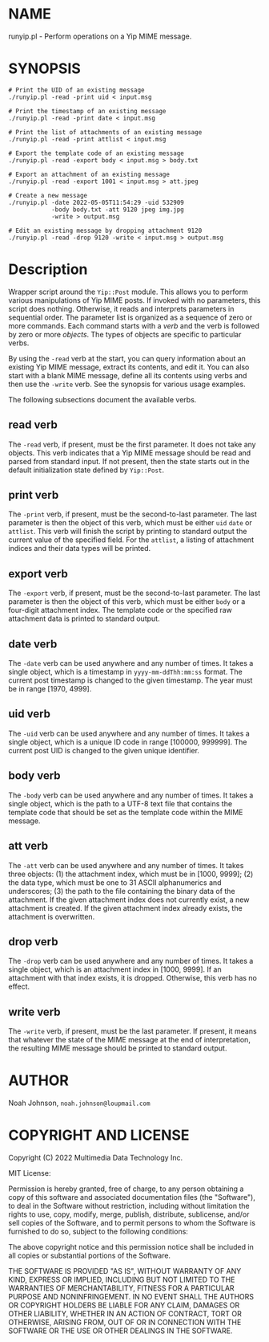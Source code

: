# NAME

runyip.pl - Perform operations on a Yip MIME message.

# SYNOPSIS

    # Print the UID of an existing message
    ./runyip.pl -read -print uid < input.msg
    
    # Print the timestamp of an existing message
    ./runyip.pl -read -print date < input.msg
    
    # Print the list of attachments of an existing message
    ./runyip.pl -read -print attlist < input.msg
    
    # Export the template code of an existing message
    ./runyip.pl -read -export body < input.msg > body.txt
    
    # Export an attachment of an existing message
    ./runyip.pl -read -export 1001 < input.msg > att.jpeg
    
    # Create a new message
    ./runyip.pl -date 2022-05-05T11:54:29 -uid 532909
                -body body.txt -att 9120 jpeg img.jpg
                -write > output.msg
    
    # Edit an existing message by dropping attachment 9120
    ./runyip.pl -read -drop 9120 -write < input.msg > output.msg

# Description

Wrapper script around the `Yip::Post` module.  This allows you to
perform various manipulations of Yip MIME posts.  If invoked with no
parameters, this script does nothing.  Otherwise, it reads and
interprets parameters in sequential order.  The parameter list is
organized as a sequence of zero or more commands.  Each command starts
with a _verb_ and the verb is followed by zero or more _objects_.  The
types of objects are specific to particular verbs.

By using the `-read` verb at the start, you can query information about
an existing Yip MIME message, extract its contents, and edit it.  You
can also start with a blank MIME message, define all its contents using
verbs and then use the `-write` verb.  See the synopsis for various
usage examples.

The following subsections document the available verbs.

## read verb

The `-read` verb, if present, must be the first parameter.  It does not
take any objects.  This verb indicates that a Yip MIME message should be
read and parsed from standard input.  If not present, then the state
starts out in the default initialization state defined by `Yip::Post`.

## print verb

The `-print` verb, if present, must be the second-to-last parameter.
The last parameter is then the object of this verb, which must be either
`uid` `date` or `attlist`.  This verb will finish the script by
printing to standard output the current value of the specified field.
For the `attlist`, a listing of attachment indices and their data types
will be printed.

## export verb

The `-export` verb, if present, must be the second-to-last parameter.
The last parameter is then the object of this verb, which must be either
`body` or a four-digit attachment index.  The template code or the
specified raw attachment data is printed to standard output.

## date verb

The `-date` verb can be used anywhere and any number of times.  It
takes a single object, which is a timestamp in `yyyy-mm-ddThh:mm:ss`
format.  The current post timestamp is changed to the given timestamp.
The year must be in range \[1970, 4999\].

## uid verb

The `-uid` verb can be used anywhere and any number of times.  It takes
a single object, which is a unique ID code in range \[100000, 999999\].
The current post UID is changed to the given unique identifier.

## body verb

The `-body` verb can be used anywhere and any number of times.  It
takes a single object, which is the path to a UTF-8 text file that
contains the template code that should be set as the template code
within the MIME message.

## att verb

The `-att` verb can be used anywhere and any number of times.  It takes
three objects:  (1) the attachment index, which must be in \[1000, 9999\];
(2) the data type, which must be one to 31 ASCII alphanumerics and
underscores; (3) the path to the file containing the binary data of the
attachment.  If the given attachment index does not currently exist, a
new attachment is created.  If the given attachment index already
exists, the attachment is overwritten.

## drop verb

The `-drop` verb can be used anywhere and any number of times.  It
takes a single object, which is an attachment index in \[1000, 9999\].  If
an attachment with that index exists, it is dropped.  Otherwise, this
verb has no effect.

## write verb

The `-write` verb, if present, must be the last parameter.  If present,
it means that whatever the state of the MIME message at the end of
interpretation, the resulting MIME message should be printed to standard
output.

# AUTHOR

Noah Johnson, `noah.johnson@loupmail.com`

# COPYRIGHT AND LICENSE

Copyright (C) 2022 Multimedia Data Technology Inc.

MIT License:

Permission is hereby granted, free of charge, to any person obtaining a
copy of this software and associated documentation files
(the "Software"), to deal in the Software without restriction, including
without limitation the rights to use, copy, modify, merge, publish,
distribute, sublicense, and/or sell copies of the Software, and to
permit persons to whom the Software is furnished to do so, subject to
the following conditions:

The above copyright notice and this permission notice shall be included
in all copies or substantial portions of the Software.

THE SOFTWARE IS PROVIDED "AS IS", WITHOUT WARRANTY OF ANY KIND, EXPRESS
OR IMPLIED, INCLUDING BUT NOT LIMITED TO THE WARRANTIES OF
MERCHANTABILITY, FITNESS FOR A PARTICULAR PURPOSE AND NONINFRINGEMENT.
IN NO EVENT SHALL THE AUTHORS OR COPYRIGHT HOLDERS BE LIABLE FOR ANY
CLAIM, DAMAGES OR OTHER LIABILITY, WHETHER IN AN ACTION OF CONTRACT,
TORT OR OTHERWISE, ARISING FROM, OUT OF OR IN CONNECTION WITH THE
SOFTWARE OR THE USE OR OTHER DEALINGS IN THE SOFTWARE.
